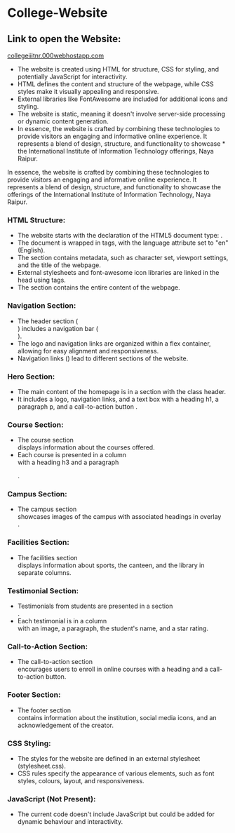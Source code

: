 # College-Website

## Link to open the Website:
[collegeiiitnr.000webhostapp.com](http://collegeiiitnr.000webhostapp.com)

  
* The website is created using HTML for structure, CSS for styling, and potentially JavaScript for interactivity.
* HTML defines the content and structure of the webpage, while CSS styles make it visually appealing and responsive.
* External libraries like FontAwesome are included for additional icons and styling.
* The website is static, meaning it doesn't involve server-side processing or dynamic content generation.
* In essence, the website is crafted by combining these technologies to provide visitors an engaging and informative online experience. It represents a blend of design, structure, and functionality to showcase * the International Institute of Information Technology offerings, Naya Raipur.

In essence, the website is crafted by combining these technologies to provide visitors an engaging and informative online experience. It represents a blend of design, structure, and functionality to showcase the offerings of the International Institute of Information Technology, Naya Raipur.

### HTML Structure:
* The website starts with the declaration of the HTML5 document type: <!DOCTYPE html>.
* The document is wrapped in <html> tags, with the language attribute set to "en" (English).
* The <head> section contains metadata, such as character set, viewport settings, and the title of the webpage.
* External stylesheets and font-awesome icon libraries are linked in the head using <link> tags.
* The <body> section contains the entire content of the webpage.

### Navigation Section:
* The header section (<section class="header">) includes a navigation bar (<nav>).
* The logo and navigation links are organized within a flex container, allowing for easy alignment and responsiveness.
* Navigation links (<a>) lead to different sections of the website.

### Hero Section:

* The main content of the homepage is in a section with the class header.
* It includes a logo, navigation links, and a text box with a heading h1, a paragraph p, and a call-to-action button <a>.

### Course Section:

* The course section <section class="course"> displays information about the courses offered.
* Each course is presented in a column <div class="course-col"> with a heading h3 and a paragraph <p>.

### Campus Section:

* The campus section <section class="campus"> showcases images of the campus with associated headings in overlay <div class="layer">.

### Facilities Section:

* The facilities section <section class="facilities"> displays information about sports, the canteen, and the library in separate columns.

### Testimonial Section:

* Testimonials from students are presented in a section <section class="testimonial">.
* Each testimonial is in a column <div class="testimonial-col"> with an image, a paragraph, the student's name, and a star rating.
### Call-to-Action Section:

* The call-to-action section <section class="cta"> encourages users to enroll in online courses with a heading and a call-to-action button.
### Footer Section:

* The footer section <section class="footer"> contains information about the institution, social media icons, and an acknowledgement of the creator.
### CSS Styling:

* The styles for the website are defined in an external stylesheet (stylesheet.css).
* CSS rules specify the appearance of various elements, such as font styles, colours, layout, and responsiveness.
### JavaScript (Not Present):

* The current code doesn't include JavaScript but could be added for dynamic behaviour and interactivity.









